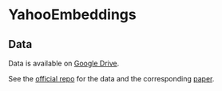# YahooEmbeddings

## Data

Data is available on [Google Drive](https://drive.google.com/drive/folders/0Bz8a_Dbh9Qhbfll6bVpmNUtUcFdjYmF2SEpmZUZUcVNiMUw1TWN6RDV3a0JHT3kxLVhVR2M?resourcekey=0-TLwzfR2O-D2aPitmn5o9VQ). 

See the [official repo](https://github.com/LC-John/Yahoo-Answers-Topic-Classification-Dataset) for the data and the corresponding [paper](https://arxiv.org/abs/1509.01626).